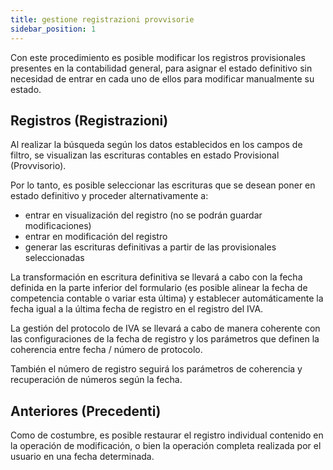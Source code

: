 ```yaml
---
title: gestione registrazioni provvisorie
sidebar_position: 1
---
```


Con este procedimiento es posible modificar los registros provisionales presentes en la contabilidad general, para asignar el estado definitivo sin necesidad de entrar en cada uno de ellos para modificar manualmente su estado.

## Registros (Registrazioni)

Al realizar la búsqueda según los datos establecidos en los campos de filtro, se visualizan las escrituras contables en estado Provisional (Provvisorio).

Por lo tanto, es posible seleccionar las escrituras que se desean poner en estado definitivo y proceder alternativamente a:

- entrar en visualización del registro (no se podrán guardar modificaciones)  
- entrar en modificación del registro  
- generar las escrituras definitivas a partir de las provisionales seleccionadas  

La transformación en escritura definitiva se llevará a cabo con la fecha definida en la parte inferior del formulario (es posible alinear la fecha de competencia contable o variar esta última) y establecer automáticamente la fecha igual a la última fecha de registro en el registro del IVA.

La gestión del protocolo de IVA se llevará a cabo de manera coherente con las configuraciones de la fecha de registro y los parámetros que definen la coherencia entre fecha / número de protocolo.

También el número de registro seguirá los parámetros de coherencia y recuperación de números según la fecha.

## Anteriores (Precedenti)

Como de costumbre, es posible restaurar el registro individual contenido en la operación de modificación, o bien la operación completa realizada por el usuario en una fecha determinada.
